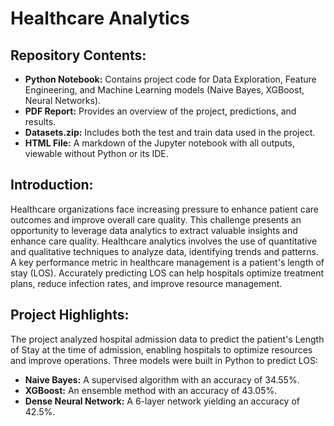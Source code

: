 # Healthcare Analytics

## Repository Contents:

- **Python Notebook:** Contains project code for Data Exploration, Feature Engineering, and Machine Learning models (Naive Bayes, XGBoost, Neural Networks).
- **PDF Report:** Provides an overview of the project, predictions, and results.
- **Datasets.zip:** Includes both the test and train data used in the project.
- **HTML File:** A markdown of the Jupyter notebook with all outputs, viewable without Python or its IDE.

## Introduction:

Healthcare organizations face increasing pressure to enhance patient care outcomes and improve overall care quality. This challenge presents an opportunity to leverage data analytics to extract valuable insights and enhance care quality. Healthcare analytics involves the use of quantitative and qualitative techniques to analyze data, identifying trends and patterns. A key performance metric in healthcare management is a patient's length of stay (LOS). Accurately predicting LOS can help hospitals optimize treatment plans, reduce infection rates, and improve resource management.

## Project Highlights:

The project analyzed hospital admission data to predict the patient's Length of Stay at the time of admission, enabling hospitals to optimize resources and improve operations. Three models were built in Python to predict LOS:

- **Naive Bayes:** A supervised algorithm with an accuracy of 34.55%.
- **XGBoost:** An ensemble method with an accuracy of 43.05%.
- **Dense Neural Network:** A 6-layer network yielding an accuracy of 42.5%.
